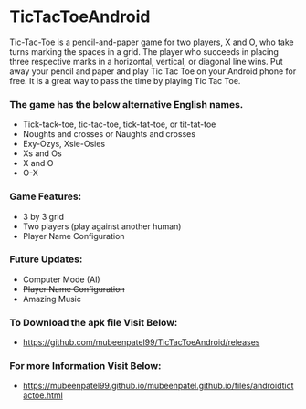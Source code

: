 # TicTacToeAndroid
Tic-Tac-Toe is a pencil-and-paper game for two players, X and O, who take turns marking the spaces in a grid. The player who succeeds in placing three respective marks in a horizontal, vertical, or diagonal line wins. Put away your pencil and paper and play Tic Tac Toe on your Android phone for free. It is a great way to pass the time by playing Tic Tac Toe.

### The game has the below alternative English names.

* Tick-tack-toe, tic-tac-toe, tick-tat-toe, or tit-tat-toe
* Noughts and crosses or Naughts and crosses
* Exy-Ozys, Xsie-Osies
* Xs and Os
* X and O
* O-X

### Game Features:
* 3 by 3 grid
* Two players (play against another human)
* Player Name Configuration

### Future Updates:
* Computer Mode (AI)
* ~~Player Name Configuration~~
* Amazing Music

### To Download the apk file Visit Below:
* <https://github.com/mubeenpatel99/TicTacToeAndroid/releases>

### For more Information Visit Below:
* <https://mubeenpatel99.github.io/mubeenpatel.github.io/files/androidtictactoe.html>
